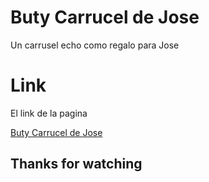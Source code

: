 # Buty Carrucel de Jose

Un carrusel echo como regalo para Jose

# Link

El link de la pagina

[Buty Carrucel de Jose](https://buty06.github.io/Carrucel-de-Fotos/)

## Thanks for watching
